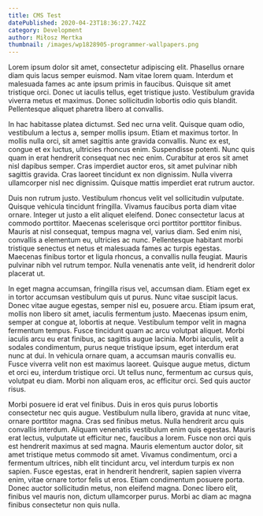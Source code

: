 ```yaml
---
title: CMS Test
datePublished: 2020-04-23T18:36:27.742Z
category: Development
author: Miłosz Mertka
thumbnail: /images/wp1828905-programmer-wallpapers.png
---
```

<!--StartFragment-->

Lorem ipsum dolor sit amet, consectetur adipiscing elit. Phasellus ornare diam quis lacus semper euismod. Nam vitae lorem quam. Interdum et malesuada fames ac ante ipsum primis in faucibus. Quisque sit amet tristique orci. Donec ut iaculis tellus, eget tristique justo. Vestibulum gravida viverra metus et maximus. Donec sollicitudin lobortis odio quis blandit. Pellentesque aliquet pharetra libero at convallis.

<!--EndFragment-->

In hac habitasse platea dictumst. Sed nec urna velit. Quisque quam odio, vestibulum a lectus a, semper mollis ipsum. Etiam et maximus tortor. In mollis nulla orci, sit amet sagittis ante gravida convallis. Nunc ex est, congue et ex luctus, ultricies rhoncus enim. Suspendisse potenti. Nunc quis quam in erat hendrerit consequat nec nec enim. Curabitur at eros sit amet nisl dapibus semper. Cras imperdiet auctor eros, sit amet pulvinar nibh sagittis gravida. Cras laoreet tincidunt ex non dignissim. Nulla viverra ullamcorper nisl nec dignissim. Quisque mattis imperdiet erat rutrum auctor.

Duis non rutrum justo. Vestibulum rhoncus velit vel sollicitudin vulputate. Quisque vehicula tincidunt fringilla. Vivamus faucibus porta diam vitae ornare. Integer ut justo a elit aliquet eleifend. Donec consectetur lacus at commodo porttitor. Maecenas scelerisque orci porttitor porttitor finibus. Mauris at nisl consequat, tempus magna vel, varius diam. Sed enim nisi, convallis a elementum eu, ultricies ac nunc. Pellentesque habitant morbi tristique senectus et netus et malesuada fames ac turpis egestas. Maecenas finibus tortor et ligula rhoncus, a convallis nulla feugiat. Mauris pulvinar nibh vel rutrum tempor. Nulla venenatis ante velit, id hendrerit dolor placerat ut.

In eget magna accumsan, fringilla risus vel, accumsan diam. Etiam eget ex in tortor accumsan vestibulum quis ut purus. Nunc vitae suscipit lacus. Donec vitae augue egestas, semper nisl eu, posuere arcu. Etiam ipsum erat, mollis non libero sit amet, iaculis fermentum justo. Maecenas ipsum enim, semper at congue at, lobortis at neque. Vestibulum tempor velit in magna fermentum tempus. Fusce tincidunt quam ac arcu volutpat aliquet. Morbi iaculis arcu eu erat finibus, ac sagittis augue lacinia. Morbi iaculis, velit a sodales condimentum, purus neque tristique ipsum, eget interdum erat nunc at dui. In vehicula ornare quam, a accumsan mauris convallis eu. Fusce viverra velit non est maximus laoreet. Quisque augue metus, dictum et orci eu, interdum tristique orci. Ut tellus nunc, fermentum ac cursus quis, volutpat eu diam. Morbi non aliquam eros, ac efficitur orci. Sed quis auctor risus.

Morbi posuere id erat vel finibus. Duis in eros quis purus lobortis consectetur nec quis augue. Vestibulum nulla libero, gravida at nunc vitae, ornare porttitor magna. Cras sed finibus metus. Nulla hendrerit arcu quis convallis interdum. Aliquam venenatis vestibulum enim quis egestas. Mauris erat lectus, vulputate ut efficitur nec, faucibus a lorem. Fusce non orci quis est hendrerit maximus at sed magna. Mauris elementum auctor dolor, sit amet tristique metus commodo sit amet. Vivamus condimentum, orci a fermentum ultrices, nibh elit tincidunt arcu, vel interdum turpis ex non sapien. Fusce egestas, erat in hendrerit hendrerit, sapien sapien viverra enim, vitae ornare tortor felis ut eros. Etiam condimentum posuere porta. Donec auctor sollicitudin metus, non eleifend magna. Donec libero elit, finibus vel mauris non, dictum ullamcorper purus. Morbi ac diam ac magna finibus consectetur non quis nulla.